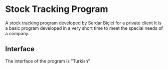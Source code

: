 # Stock Tracking Program
A stock tracking program developed by Serdar Biçici for a private client
It is a basic program developed in a very short time to meet the special needs of 
a company.

## Interface
The interface of the program is "Turkish"
